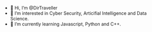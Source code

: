 - 👋 Hi, I’m @DirTraveller
- 👀 I’m interested in Cyber Security, Articifial Intelligence and Data Science.
- 🌱 I’m currently learning Javascript, Python and C++.

<!---
DirTraveller/DirTraveller is a ✨ special ✨ repository because its `README.md` (this file) appears on your GitHub profile.
You can click the Preview link to take a look at your changes.
--->
